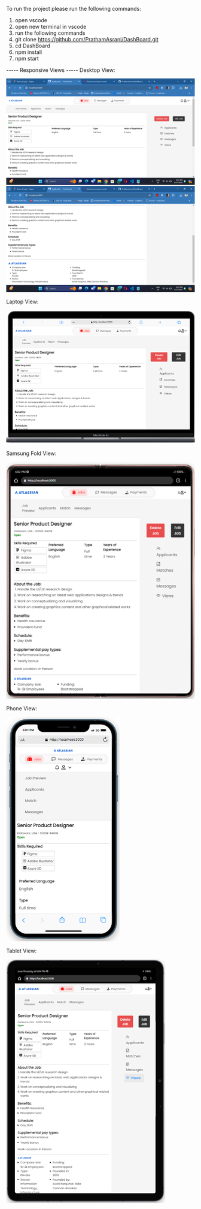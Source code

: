 To run the project please run the following commands:
1. open vscode
2. open new terminal in vscode
3. run the following commands
4. git clone https://github.com/PrathamAsrani/DashBoard.git
5. cd DashBoard
6. npm install
7. npm start


----- Responsive Views -----
Desktop View:

![alt text](image-1.png)
![alt text](image-2.png)

Laptop View:

![alt text](image-4.png)

Samsung Fold View:

![alt text](image-3.png)

Phone View:     

![alt text](image.png)

Tablet View:

![alt text](image-5.png)